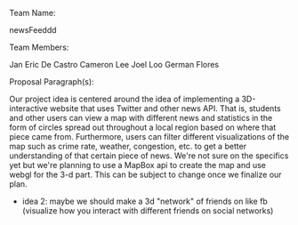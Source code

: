 Team Name:

newsFeeddd

Team Members:

Jan Eric De Castro 
Cameron Lee 
Joel Loo 
German Flores 

Proposal Paragraph(s):

Our project idea is centered around the idea of implementing a 3D-interactive website that uses Twitter and other news API.
That is, students and other users can view a map with different news and statistics in the form of circles spread out throughout a local region based on where that piece came from. Furthermore, users can filter different visualizations of the map such as crime rate, weather, congestion, etc. to get a better understanding of that certain piece of news. We're not sure on the specifics yet but we're planning to use a MapBox api to create the map and use webgl for the 3-d part. This can be subject to change once we finalize our plan. 

- idea 2: maybe we should make a 3d "network" of friends on like fb (visualize how you interact with different friends on social networks)
